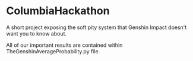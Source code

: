# ColumbiaHackathon
A short project exposing the soft pity system that Genshin Impact doesn't want you to know about.

All of our important results are contained within TheGenshinAverageProbability.py file.
